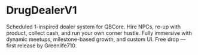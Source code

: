 # DrugDealerV1
Scheduled 1-inspired dealer system for QBCore. Hire NPCs, re-up with product, collect cash, and run your own corner hustle. Fully immersive with dynamic meetups, milestone-based growth, and custom UI. Free drop — first release by Greenlife710.
